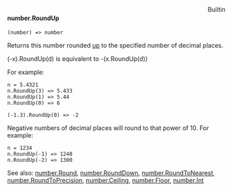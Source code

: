 <div style="float:right"><span class="builtin">Builtin</span></div>

#### number.RoundUp

``` suneido
(number) => number
```

Returns this number rounded <u>up</u> to the specified number of decimal places.

(-x).RoundUp(d) is equivalent to -(x.RoundUp(d))

For example:

``` suneido
n = 5.4321
n.RoundUp(3) => 5.433
n.RoundUp(1) => 5.44
n.RoundUp(0) => 6

(-1.3).RoundUp(0) => -2
```

Negative numbers of decimal places will round to that power of 10. For example:

``` suneido
n = 1234
n.RoundUp(-1) => 1240
n.RoundUp(-2) => 1300
```


See also:
[number.Round](<number.Round.md>),
[number.RoundDown](<number.RoundDown.md>),
[number.RoundToNearest](<number.RoundToNearest.md>),
[number.RoundToPrecision](<number.RoundToPrecision.md>),
[number.Ceiling](<number.Ceiling.md>),
[number.Floor](<number.Floor.md>),
[number.Int](<number.Int.md>)
